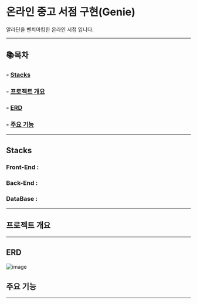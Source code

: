 # 온라인 중고 서점 구현(Genie)

알라딘을 벤치마킹한 온라인 서점 입니다.
* * *

## 📚목차
###   - [Stacks](#Stacks)
###   - [프로젝트 개요](#프로젝트-개요)
###   - [ERD](#ERD)
###   - [주요 기능](#주요-기능)

* * *

## Stacks
### Front-End :

### Back-End :

### DataBase :

* * *



## 프로젝트 개요   
* * *
## ERD
![image](https://github.com/Maksimssi/genie/assets/142511332/03f10079-b971-478a-9c3a-0e5dae596c4c)

## 주요 기능

* * *
